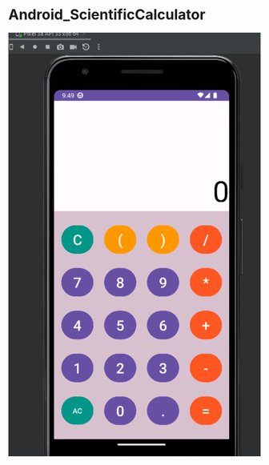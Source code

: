 # Android_ScientificCalculator

![alt text](https://github.com/rasel3413/Android_Prctics/blob/main/calculator.png)
